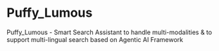 # Puffy_Lumous
Puffy_Lumous - Smart Search Assistant to handle multi-modalities &amp; to support multi-lingual search based on Agentic AI Framework
